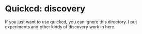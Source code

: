 # Quickcd: discovery

If you just want to use quickcd, you can ignore this directory.
I put experiments and other kinds of discovery work in here.
